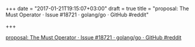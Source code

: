 +++
date = "2017-01-21T19:15:07+03:00"
draft = true
title = "proposal: The Must Operator · Issue #18721 · golang/go · GitHub  #reddit"

+++

<p><a href="https://t.co/t2ClaWSoBv">proposal: The Must Operator · Issue #18721 · golang/go · GitHub  #reddit</a></p>
